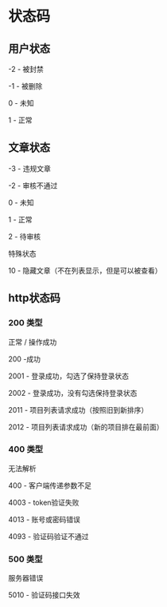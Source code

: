 # 状态码

## 用户状态

-2 - 被封禁

-1 - 被删除

0 - 未知

1 - 正常

## 文章状态

-3 - 违规文章

-2 - 审核不通过

0 - 未知

1 - 正常

2 - 待审核

特殊状态

10 - 隐藏文章（不在列表显示，但是可以被查看）



## http状态码

### 200 类型

正常 / 操作成功

200 -成功

2001 - 登录成功，勾选了保持登录状态

2002 - 登录成功，没有勾选保持登录状态

2011 - 项目列表请求成功（按照旧到新排序）

2012 - 项目列表请求成功（新的项目排在最前面）

### 400 类型

无法解析

400 - 客户端传递参数不足

4003 - token验证失败

4013 - 账号或密码错误

4093 - 验证码验证不通过

### 500 类型

服务器错误

5010 - 验证码接口失效

